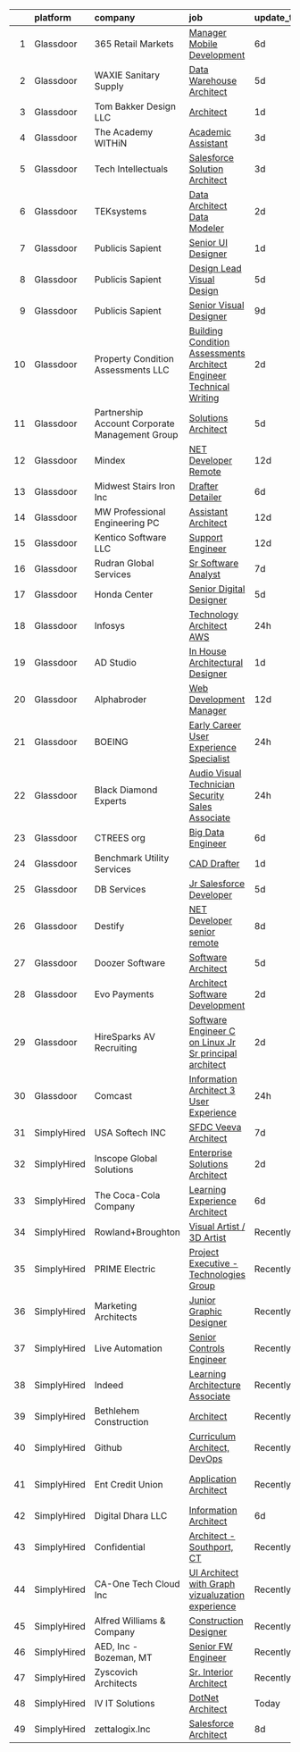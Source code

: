 

|    | platform    | company                                         | job                                                                                                                                                                                                                                                                                                                                                                                                                                                                                                                                                                                                                                                                                                                                                                                                                                                                                                                                                                                                                                                                                                                                                                                                                                                                                                                                                                                                                                                                                                                                                                                            | update_time   | location                    |
|---:|:------------|:------------------------------------------------|:-----------------------------------------------------------------------------------------------------------------------------------------------------------------------------------------------------------------------------------------------------------------------------------------------------------------------------------------------------------------------------------------------------------------------------------------------------------------------------------------------------------------------------------------------------------------------------------------------------------------------------------------------------------------------------------------------------------------------------------------------------------------------------------------------------------------------------------------------------------------------------------------------------------------------------------------------------------------------------------------------------------------------------------------------------------------------------------------------------------------------------------------------------------------------------------------------------------------------------------------------------------------------------------------------------------------------------------------------------------------------------------------------------------------------------------------------------------------------------------------------------------------------------------------------------------------------------------------------|:--------------|:----------------------------|
|  1 | Glassdoor   | 365 Retail Markets                              | [Manager   Mobile Development](https://www.glassdoor.com/partner/jobListing.htm?pos=106&ao=1110586&s=58&guid=00000180ff2909bfadb20eafc9126475&src=GD_JOB_AD&t=SR&vt=w&ea=1&cs=1_228b2687&cb=1653548321649&jobListingId=1007876697097&cpc=C7B353C740A8E4D0&jrtk=3-0-1g3vii2g336i2001-1g3vii2gkq69q800-989412c1279e9819--6NYlbfkN0DzaDHVbxJ-LJZej0v9fk4K-FwNocoxjQ_zxp68kPBvchqa26RSHRhrwGa66snriBqy0JnjZYN_XYG3VBS3hP0GlSMouVEtpBxzviwSkakkeA0DZ4gFPenZIEPdZgeb53gjThq8Yj_6ykR-n-RsUW4JSRu3Vp_Y_rZXLIX5TAaUuUX906U9UaWo-XdPO3olzWexvwk-WWztia40OS313M_Nf10kP-Vi0djI1rx8w2afDQkZOK5A9Ky8jFryjlhQ4TtKDplLJehWvGUzo7VG01zJA7X0T8ez37h0-laip1ZpxpS-Dm85LByr18BRtn4ULq8PTi1hcf5Xh2kWzqG4IW504TgrM8txtDQqzgHndtFt1m4QF95F_AlnWzTiN3kfmfabEHn480GvxLB3a9TQNUTLKcWSCyFuFQthPdq4AlV3tNOy7l-jPFmAgPpxVvq8aWSLLPgxBNqPHaCKF9XRSJnUL_bN64dNfd8HueIiajtJKiOg9yrHIpX4DdosJpGZlBizs4apiURsJA%3D%3D)                                                                                                                                                                                                                                                                                                                                                                                                                                                                                                                                                                                                                                                                                                            | 6d            | Remote                      |
|  2 | Glassdoor   | WAXIE Sanitary Supply                           | [Data Warehouse Architect](https://www.glassdoor.com/partner/jobListing.htm?pos=112&ao=1110586&s=58&guid=00000180ff2909bfadb20eafc9126475&src=GD_JOB_AD&t=SR&vt=w&cs=1_417ea6fd&cb=1653548321650&jobListingId=1007878691038&cpc=C63BD00756FD6F58&jrtk=3-0-1g3vii2g336i2001-1g3vii2gkq69q800-206d407dafcb9992--6NYlbfkN0D2S4iDBZuMoA0UekN6UYlDCYQzwFlkBPN0crDi0-G1j560yKqXnTvkMdApIra1a2qy1H9I3ZwVk-Ski6IYXNRGBlFjfgH3tkdBe5xemspwWjQAy8YF_KePsP5gsqr067xqiKrOq1BGcK4IvuzP-awmcQCrW4911w2m9Bceea-exuITdTU98FFRPUlgE5geV1Lb3LcCFgZrYEpd1gwBo9KpVen624gSeJMOT9RstWoVSpz0JGxnwhnXodDN8W8uOeKNQPHFF8bHst7aHmFeAq6kDz_3b3-VJH3fcOx8_rJb5XecfaEGeuEXCewmMWUiQ65kknFiWZ85fCQnj44ENgu4hw05_jzKYhid0vVsZyrPuzNehglmA3kB6U7ehQdQ_7SzLpbGF8jVUnn7zJyexknxehptezki8j67gPbiM2UmBhTOTJ2ZCAeqV4D7gZl5Oo7KygMEOADr2ZpHN4LpvTWKZQRVIB8NaXCywKZ1qDQucD9SV6w89-NGMcIVdh1S8CKG86yvYet6mIjRh_YSm8WXnRKIQgyrHHLEHcsTdRDFRk9jGfLXoZI64Wv4XRFPaAMyCXSOhmp68ShUhsDo3gqOcbZcemMu8wfMRxecDcWz4oQNAOe4dTlSFDz2szK4pidA5cKBYQA2pEnBlewWHsKj95lXVlfoYkAlvIkqzxI7NDb-khAeiXx1PRDel2aQBgZHDi7qd1BiPXM-8ttfXDe11droFyyjgkk%3D)                                                                                                                                                                                                                                                                                                                                                                                                                                                                                                   | 5d            | San Diego, CA               |
|  3 | Glassdoor   | Tom Bakker Design LLC                           | [Architect](https://www.glassdoor.com/partner/jobListing.htm?pos=102&ao=1110586&s=58&guid=00000180ff2909bfadb20eafc9126475&src=GD_JOB_AD&t=SR&vt=w&ea=1&cs=1_5a518261&cb=1653548321648&jobListingId=1007890484893&cpc=FE09FD88E29A0C69&jrtk=3-0-1g3vii2g336i2001-1g3vii2gkq69q800-09646bac24cb9084--6NYlbfkN0BBGG9LMNqL16EzDx9S3nKk4b6IwprgSJginr0DZD_oW84_YaS38T_SrCc0x9fDeRaLdyVBiyJSVfQWWAROhTQZyaz0Ni-ydFhdFkS8JRDxhRR6izGuBhfWZR4FeP1LpjT2LVek-KpNQC0Gsdz28wMaGKSU8zD-pNgBknWJveVO2eo1Aaj-H0-_RLWp_mSxSxY4HFkBL8qBfIWiaegVN5CUFXKecWmaD4SlPzDx8Z5frchVxx-bJ0Brgz9QECnE0EhctvlPn56aOvDsQ9VBTjvpGd7NJeHP21MUoiRUvd9y089TYjzopvS3cS6nLIu9p5MYWbz17GSIabUEr7StPpCxVokJaA5blXmdjZd0E_bOqMmRfXr5qzgeiH2FcCzo3eeVuxMYpkpVj-el5XCf8CerQzgJxIo-MzdadqzzQhxbx_yQmGBlfRDsWv7tcVKbUZcUXJiM3JW25ojCtVd5RfYluPrl6nfZoGaBgbT3vPbmDDywaZJcZyAH5jo3YnJL8AcdA7dgBDhcHA%3D%3D)                                                                                                                                                                                                                                                                                                                                                                                                                                                                                                                                                                                                                                                                                                                               | 1d            | Everett, WA                 |
|  4 | Glassdoor   | The Academy WITHiN                              | [Academic Assistant](https://www.glassdoor.com/partner/jobListing.htm?pos=117&ao=1110586&s=58&guid=00000180ff2909bfadb20eafc9126475&src=GD_JOB_AD&t=SR&vt=w&ea=1&cs=1_e437a3e5&cb=1653548321653&jobListingId=1007882333668&cpc=B576E40E3A51D23B&jrtk=3-0-1g3vii2g336i2001-1g3vii2gkq69q800-8413b98959a8e991--6NYlbfkN0AZiaPZyccuKjlre0e0RaBFeO48J0QExrO5hcuLctOVaC16jkNaXZoW3-R4QUG7SNzc5FhcjpMw1wBei84muUdNkP4XCLIqDBdizWRCy7YZJYE2XypHaYP8w6c-iI8swWViNAQfYRkRh3k_Nxbd5K_3alAyERSmHRa_ARZH63Pzps143DXke4OPvf7dnHKs6HAn2r_qv5vtjoDYq9mTJ2x4gawrr33JT1HnIIxxGqLGIa046cZ4ZpBe_2rJ3DBRRj9UE7cdhCDOwyvdg54LRRZ8TxAowMMSfcvxwayndmdaY8Pnjdrq50OXXjvL5s3CXYttx-7x-aYVP500erkQA-aM276o4hd6hCkRuG6Sc21Rct1UR91G7f8OFUjfW69G2GJr9wNYhaYuGvXzJu3Mc4r19wmidF4IyaQ4VvkBieEqPVks9pvjk7Ru9b_VEwOy0cbMgscFxQIcMhv42AQjt0ReuWW7XybwD6WXC6_ciT36IiSUrR_j9sqQb382vJHRfhI%3D)                                                                                                                                                                                                                                                                                                                                                                                                                                                                                                                                                                                                                                                                                                                                    | 3d            | Palmetto, GA                |
|  5 | Glassdoor   | Tech Intellectuals                              | [Salesforce Solution Architect](https://www.glassdoor.com/partner/jobListing.htm?pos=103&ao=1110586&s=58&guid=00000180ff2909bfadb20eafc9126475&src=GD_JOB_AD&t=SR&vt=w&ea=1&cs=1_edb29ca4&cb=1653548321649&jobListingId=1007882239940&cpc=E0ECCC20C6F20991&jrtk=3-0-1g3vii2g336i2001-1g3vii2gkq69q800-9f3512cd69d374b2--6NYlbfkN0DzaDHVbxJ-LJZej0v9fk4K-FwNocoxjQ_zxp68kPBvchqa26RSHRhrcvgSL2NO5dYHMragQHVdWZswTLs8680FnIM7m9Orv83J5hy9YzT87eS3wMLUYayIRqW_0qN_uIOjWG_Va4XtZHjOeGUbGhGd6Zekb8Utn-eQjJ-g5PB3rl2rcpQmuSxhM7Fe5U-fq5ro9qnBOS_jfGx_dmK2lRCbpmkGh3v3oejUqB7HueSlpyCkeoTK0rS01bM4vGf2OVXnve-Cd9MdBEE0W3fSOV_NpGfROFceV4dnKOUE62Bctiz8B2wAcU-Idt1Iuv4BhqekQ5dgWOB9P4m-teqjqVpEP-uamEC1bWiPBeGGvpbvob6R9XxJrG9NCtYTSl3Sr0DM14oJBEmnXLDJ-l0vcf3CfOvFN7Keb7DNF7g3YwzDuUak4LRDep1dJVzPEv5yQjKrx3vV8T25bgvmO9NEMKjZrk79tvkypJjPGiC3sVn5kf7I0hsOEQKl1uglm4jujCOJLINchjCK4q7OMrGPhEFbQXvbAvliZbQ%3D)                                                                                                                                                                                                                                                                                                                                                                                                                                                                                                                                                                                                                                                                                         | 3d            | Dallas, TX                  |
|  6 | Glassdoor   | TEKsystems                                      | [Data Architect Data Modeler](https://www.glassdoor.com/partner/jobListing.htm?pos=130&ao=1110586&s=58&guid=00000180ff2909bfadb20eafc9126475&src=GD_JOB_AD&t=SR&vt=w&cs=1_c11cf96e&cb=1653548321656&jobListingId=1007887201082&cpc=3DB599BF2F4828F0&jrtk=3-0-1g3vii2g336i2001-1g3vii2gkq69q800-4d433e44e5a63ff1--6NYlbfkN0AuKz8EBO1xHDEL7V2YF9xF3dC_I9B9i-Zw2Jh8clPMK9BxhHDJszxSyW718EipT5NKaByFiiqCbWKoBegVSJ4wgTkg8ytT1OicQjCEyYoNKG3mBdx1f8MAd7PQvXsPUdtOwLd9T_Zxlpl4OPWfchqYFbwaVYHfhl8xcMTs9TI7bsKssSa5ngLsvvtAU2hbbCQlEW1yFPHmVWI_7wE8FVaOYiOwbPxxhz_TprngcFiDqW2xd-d-kPYMXA04716OW7Ee0hdEX3yZ5g2vuUTm6T3zJ9cRpdqsHgyE8ICZqZf3QWYP47rUBArEYYHenZ0NykZopZ69GRXTexMAZiSsj3k9VRv75fievuDasu1v5bWxPI2S5Z8z4iAcUxX9Pq1uM8zqNDPyp7OsCMIVs783JduJBL01CI_pUgaZvnJ2BKimZxgpR0HIgNapKFu20PYjFNutBievBz1LY16VOWEgus3lGubIhABQLcv8YooaMu0cyq3nlr3EaVhJASYwLV5RtvJvNeMe18lZVkt6KQAbKifIS3KAQR-N6E45L_lAnY6779XeYDsnSu8M9U6IeBUWk3cPiu2ry22fPJ6X2lw3bRuOwyY_pSNVVI9b3Rq0iohcALVpyElk5sXtfgmW27blU39Vv3VYSwvJl42g7X5LiMsMvO3hYHxLNbxTT5qhYwlbdqwIEje-ssPMZ_Q8QaiicDLVSc_dNUDfv8NXucS40vJGWmgbFSInQfw0VMGhcZD4CATPe5ycJBmdzv04wpGllX0EYCCCRvw057uGr0yZZ4u3ctYkEGWn9cD4JWzbbL8QIDPbdvSYy-ROMIUKMZ1FRXA9vvLuDXBjUDYTKxS1_vvURcHZDtX165VjgFnz1uN2uI7Ns3JpeEmWqUUinG-GhGsQngrBLALfy__eW7vvDrdpmQ-4Aai3Pxc6l9j7NXJhCtz6RdHutxdgdxt9gFwvVhLaVnYrU6pFsA%3D%3D)                                                                                                                                                                                                                                                  | 2d            | New Haven, CT               |
|  7 | Glassdoor   | Publicis Sapient                                | [Senior UI Designer](https://www.glassdoor.com/partner/jobListing.htm?pos=128&ao=1110586&s=58&guid=00000180ff2909bfadb20eafc9126475&src=GD_JOB_AD&t=SR&vt=w&cs=1_66c5dc92&cb=1653548321655&jobListingId=1007891098033&cpc=6BF42D0955AE9A34&jrtk=3-0-1g3vii2g336i2001-1g3vii2gkq69q800-f7293916f33f4ec1--6NYlbfkN0AifcpeK-Nu936wgy-BS7owxv6Q_YD1znLiY0Ck5crXdIgVxXdAJC_ai_wOszhxY9SRguJgBmFIZ-Dyz_Sl9kfhVEfZ3aRQVdSK_xiCeDGZ3KfL27pJViBpKOjVT1gacwf5BHg-0VqjhHcFmE_gp-E-1WIEDO1LcGi7Fufaxzk1wAAdEvtWIH6W3KpIfsuv96PiHXcm8j7AYLOLg1BNqiwlXt9MAgXMjP9794W_uXMdY_M1vg01p3gb_xhcGQdk2onYQqDJlFD__JDXfybWsIj2EakDzjC3xD0hvocusAsfGRy9oEvuuUhjjNFJcp3SeHhBvwIB2H6KPQdqe4U5P4ihn9vVGI_VlJCvfQmPd2c79hWWub5XS8vqVXIm_BaEVUNPPPkhS1Ps8eVjxz0cmiUiLrfmGIPTbs2hGGBzCWaBkRTUWIBQPSrMG6TDrrYeHZ8ACqJ05Y7I3DAf5MuMNlV566F9s-9YTT8Eazh_3swqtVxiJAlgwYy11GYN-q4SRZvoOFXNKFMJu_mmZKHvt-T_aT85yt-bdb3yKphXL0-b1RC0IRnu38cDuznD2fRX6a5DSgeoUCZRrjGh-A8iQXi_)                                                                                                                                                                                                                                                                                                                                                                                                                                                                                                                                                                                                                                                       | 1d            | Arlington, VA               |
|  8 | Glassdoor   | Publicis Sapient                                | [Design Lead Visual Design](https://www.glassdoor.com/partner/jobListing.htm?pos=125&ao=1110586&s=58&guid=00000180ff2909bfadb20eafc9126475&src=GD_JOB_AD&t=SR&vt=w&cs=1_23417711&cb=1653548321654&jobListingId=1007880877507&cpc=48B9F4758953335C&jrtk=3-0-1g3vii2g336i2001-1g3vii2gkq69q800-481db5ff3a0e5bee--6NYlbfkN0AifcpeK-Nu936wgy-BS7owxv6Q_YD1znLiY0Ck5crXdIgVxXdAJC_ai_wOszhxY9QFrRzgbbbQurNC1jQLDW4vqvzKIQWVLVf95buvO7sLWzh2BabBKPod8Ulbfn9TrBm9c8HzY-7eZ3z0PhEO8nbfBp4DLZMAnY9J0jCgAdXgvKptCSmVIHpujDh097AZUq_MUo2mCbS1NPLTpJwD7GpZWHadONVPnBFDznlyDggv9Ax7OFaMJyFSWB1yRih5JWv9HOsXbRJhUyYsTHiBnxeiG8mwpQaBrSxnqD2nZplbwLXJwxkEAaLQoSqZI5e_7HbSsDgZDyLhO7QkB3bq3ORVM3OQTmg8s_8XSisbS55UwTU1usABExaC5QL7OfZmg1VX3xc3LFIHXmAM83nnBOTRg9P0iDZwXvOQeDIcJlJU_Z-CRh4H-uesLZyIPSrzmMpJhKIKL5U_hiwfpeYXX4AJEz5SpzlgY3s9X0yOdgt6jZEfpVpTshtVg4R5mPEBYbojccZh430UXNGJ6N58w5Nv4e2OLTTX5rOkID6ERCxIQcMCB41Rdsy2z25nk3jZhaVN1o_pV4tklwSsrbYMyb7wXQbxc275LEk%3D)                                                                                                                                                                                                                                                                                                                                                                                                                                                                                                                                                                                                                                  | 5d            | Chicago, IL                 |
|  9 | Glassdoor   | Publicis Sapient                                | [Senior Visual Designer](https://www.glassdoor.com/partner/jobListing.htm?pos=122&ao=1110586&s=58&guid=00000180ff2909bfadb20eafc9126475&src=GD_JOB_AD&t=SR&vt=w&cs=1_25f0fb47&cb=1653548321653&jobListingId=1007868555575&cpc=82B3195DA92CAF92&jrtk=3-0-1g3vii2g336i2001-1g3vii2gkq69q800-3845dea2c457f339--6NYlbfkN0AifcpeK-Nu936wgy-BS7owxv6Q_YD1znLiY0Ck5crXdIgVxXdAJC_ai_wOszhxY9Qt7W4kwCDJt2vuOdhKEVqSxcuIrWWsOZnf0UacEImWmsW-NZSB70L06Gei5iElPccWmk5dfBrtp7ertIqu3R67WPiMdJxSCrvV4St-Ai0d3RnPExlNn9RVKT3_sqBuge0jqkoiT6tHa1fopeI6M44i8bxRCNDmc5S1DceCi6viSOsU76pB5zSEwD5qLT2wsAKF3uzPhk11Y9JD5-6lR9kedcTDmZ3D5KUr1ba0DDM93zLr9aJ71rh8A6cyLmgxDm-kr398hnz1N8NO8iVmTIITno_Qm9jQHyQeN44G0g9RGf9JSRcKOKPboJR_wOwNcG4IomyiLZAYH2Q_iDdGUfyx8QQ1Geib-MkOXA3dmizTc3dmJ6cSk0mQZZcrHRo2ZzFh6vTnmSVT3fwzBuvU5mxO2PWHU5RNCmCkdymmBpPydiufdEtVy5iF2Z2Vao7RhNKMSZ9rkQ5wOfEHAAWt1gzbGqLADuN66TrlWXRlKXRGkCTUlv-KL6gKg0nNo61LZtIh8oKtDdN2rcoDVjlZLmQlhPRrz424G80%3D)                                                                                                                                                                                                                                                                                                                                                                                                                                                                                                                                                                                                                                     | 9d            | New York, NY                |
| 10 | Glassdoor   | Property Condition Assessments  LLC             | [Building Condition Assessments   Architect Engineer Technical Writing](https://www.glassdoor.com/partner/jobListing.htm?pos=101&ao=1110586&s=58&guid=00000180ff2909bfadb20eafc9126475&src=GD_JOB_AD&t=SR&vt=w&ea=1&cs=1_52241af3&cb=1653548321648&jobListingId=1007886263365&cpc=DDAF007DC262A9A9&jrtk=3-0-1g3vii2g336i2001-1g3vii2gkq69q800-77655a0ffa6eaac4--6NYlbfkN0AGSRdVrNOcIGtdliwpPmFzax8OsbSUdUBCc8uzuyF2q4r5kVgLAJMLIrwU08_UjXCsD5A5ZqeNA75XFsFAs1m4C7-StB117Vn8BVgWnv0147uE0BTdaxhtseNcb1fEPau6GEWY645VwW5GhMzw7Xftl2MwG0GAfGGBQxfeKnYyjrXZO4Q3jy_bmQscxMG-NDeRQAEUzPhF3fNArOGQvILvXaAL_a7JRLFuDJnceelwhlskVq6EHQa2KnMXS3fq4RpQftGos8MIUWgv0e7IGUnD6C5367nKNbq5KD-54VDXryteomOlJQCsMbqDz6duC_vircVi3SrzziEtX9iSyAvw6v0oFLEUPjZxek6ZvjFNQWVlG5XLv6Gf7S8JMRVGqzqy3XUC4htvOiWsljy64ycWnEbDz9AwouGr7yOW765DlWFAs3AcDA4D0I0WbGhfqfR79a13m76Lm66iJeA41GI8rNZaEOnT_dZ8WFWXIts6p1w8svGbSM9LjzqxgABVEVNYO3T4Ek6rTb9O8ge-ETc3F4tjliaDmnO15nl5b9y-9ACcjy7i2RWM3_NGlwyIBUqk_d8E2I0k6A%3D%3D)                                                                                                                                                                                                                                                                                                                                                                                                                                                                                                                                                                                                   | 2d            | Brooklyn, NY                |
| 11 | Glassdoor   | Partnership Account  Corporate Management Group | [Solutions Architect](https://www.glassdoor.com/partner/jobListing.htm?pos=113&ao=1110586&s=58&guid=00000180ff2909bfadb20eafc9126475&src=GD_JOB_AD&t=SR&vt=w&ea=1&cs=1_02df613b&cb=1653548321652&jobListingId=1007879978351&cpc=281FE6ECBEE2538F&jrtk=3-0-1g3vii2g336i2001-1g3vii2gkq69q800-1a7b5e68b065e387--6NYlbfkN0AMyIFx_0lP_v0w0OMIGnT0LN929e8wV3W0fOHZGonktboNDbOePdEvpF5_KSHVlRFdmfWcRXNHKCRZdfGRWv4D9Pig3rrjQAECLaxKnRtopBFz_6T7uW8sjFduGoqmWz_A3qP33Xsl-EYvAN_OLDIBvKWm8jtUQ6PuBfh04dimq1EeGriUrfkG-6hZMzVsrudsHqSADyIf9oV8ledtfHBOUlYHUDAqa7mPM0Xv6HMaRAHf6sZQO55XZsHNTSB269d8eCcnmzwu0nFBe987XzgZNEPw967hs8VEvXjkrE9hjOciqM75ajtQAU5CfErw1lKZkf5-nNiW132TORB7jzCfIWOjC5AWnEJ_1_na7VtVEQJcsrG7sNTT5ML1rttfK-5iEDYWImkEPx1zvKT4ZCIQBMfG241NcTicmXDjGBggAAjd3yjlZrA5s3y3PrNzxcayU6vrOh9WzQ92XZlvXvqD2q2RJDxLQlcSYz0ImZcN84TWyxNT4Y5cOIphsK7_St5_cM7mLp39iQ%3D%3D)                                                                                                                                                                                                                                                                                                                                                                                                                                                                                                                                                                                                                                                                                                                     | 5d            | Fort Collins, CO            |
| 12 | Glassdoor   | Mindex                                          | [ NET Developer   Remote](https://www.glassdoor.com/partner/jobListing.htm?pos=116&ao=1110586&s=58&guid=00000180ff2909bfadb20eafc9126475&src=GD_JOB_AD&t=SR&vt=w&ea=1&cs=1_280ebd52&cb=1653548321652&jobListingId=1007862036651&cpc=E7268B2FBC00329E&jrtk=3-0-1g3vii2g336i2001-1g3vii2gkq69q800-329310ad9ea1a4ae--6NYlbfkN0CLgwaKAUlQ2lwAm757208DwYLoEfHsQXFdqSSeeT1BHKpRmxNaANREyiMqZsiBKXeNMLTqfyWhbfcYQp14DA6f9ZjqKoFjL2oHDhtKO8CWaCt6l6R5QFhdyc29SOmK6NiJ7sS-7URfBYTwkVk_tHh2XJIZORGw8_ZP5gSWeg3XlY0NrHuQndjZiGNm-t03CqH1ydH6FxpA0TltGeiq5crraa9oVcw-0I0wLmUrnEMlFrZN8P5YoMoEMOy7YjM3kjg5Wl0ZkkalbXyr0b4M9imQ1OZ3Hfum1hMc0D3cxAwWAY3Z7USTdtMZPO204qtbLceeh7E7tKICmX4ykviqBlrCWvKLMFBs5YtNE3T7O76FcuVd7ojMIOKtmoY-ZpLvpS9SnrftvWPnGKK3Gvxic1xtfwmNVQq_yuGe7-gK7bMaakJn_kdof766baIC97pHsHA_3O-gnrTQreTMmtB2lOY4dYwUJaPU6e8%3D)                                                                                                                                                                                                                                                                                                                                                                                                                                                                                                                                                                                                                                                                                                                                                               | 12d           | Rochester, NY               |
| 13 | Glassdoor   | Midwest Stairs   Iron Inc                       | [Drafter Detailer](https://www.glassdoor.com/partner/jobListing.htm?pos=105&ao=1110586&s=58&guid=00000180ff2909bfadb20eafc9126475&src=GD_JOB_AD&t=SR&vt=w&ea=1&cs=1_b9a157d1&cb=1653548321649&jobListingId=1007876153493&cpc=2820CF7544E447FE&jrtk=3-0-1g3vii2g336i2001-1g3vii2gkq69q800-8f49a5d00053885d--6NYlbfkN0CzcDFs8cjNZITHzPaspPYUdxCTppyanGLeq-qEeiOFH-BsK-vF25iA-BVjEN8B2UCFe5fjCmtW8S2VGl7ykFpMr5VqsRB688e0xNY_JEGnk9LQaCc9R2Kb8XdFPYqW55KwMXNu4clStuAfm3zp-eT3RDrJf6ueibUyFvtqAEgC87Ipe6-YLFVWbzB_tf_P20zS0FVffziRv0yddCNn_Sen7q4FglXTn649LrtiOWxIhe4gUvu9W7-ieJTgeSvIQYvGTBu6RnQTCTSjSg3YfHvfshrNjOau5XEh-j8MQXb9_jD8NQ3fZ6tBjKP7SR7X65shfXh9fXnDtHH9Ud8XQr9Cxr_i_Fquy2FjoA7nebCNkFpPtph4XHxLl5GvlS-WpprHFeF7zVekgErYAf3k_vhm7N4HSZzqJINNv3bIxTr7UpD0nUIMOBWXuPDR9A0QvYWerWR7JllaNWQ4MzpQ0PTPvX-VzBrBO0Xg84n6MzeO7ymTyGpUCa-dlo-Xfx6CM_0YcPe6NbsIlsAf7u_9E3Za)                                                                                                                                                                                                                                                                                                                                                                                                                                                                                                                                                                                                                                                                                                                    | 6d            | Milwaukee, WI               |
| 14 | Glassdoor   | MW Professional Engineering  PC                 | [Assistant Architect](https://www.glassdoor.com/partner/jobListing.htm?pos=104&ao=1110586&s=58&guid=00000180ff2909bfadb20eafc9126475&src=GD_JOB_AD&t=SR&vt=w&ea=1&cs=1_e4d710ec&cb=1653548321649&jobListingId=1007860428868&cpc=5D1720DE4EE23ED3&jrtk=3-0-1g3vii2g336i2001-1g3vii2gkq69q800-396a793a28fba4e0--6NYlbfkN0CvahHJL5dpwIe5nlYo2UZJB8CTXAEl9vJAxrd3EfdRQfoTgg-kxce95s7Zv963DRPwU1YgxIFrT5x0s5X2QuX4YgWjSd6X0nPtbL8DzUiAgcxyYNLTsim4pU4Tnq-rIUd-GHy6Fb-7pZF9jQsLO2-FJG7Cx4Cd60n_2SF3S3FmkgSmb3BhaaxxKjsXeRxJtl_dL4gC0vio2BlgwTfuj2UHBvecDssfM3MAIh7_8yAzj7EbMSZWG-Pk6TH015LlfhNweIkSUUVtORcIpY-K4GoYbzVBiinw_881C69U6WKDJdEzCZfj1uZwF1gawlvLWlhjBbMhDcbBGabBY7DHHLtg-bOFCgy7wOXy_CvTLvXPKo1wsT40gzRKWKlimEdZbBnOIAn_dVUvdxXZ8dhuSL2YMunDmpOOVs3saJhC6wcIlu5lBx4w5PDuZ9BNk8xxnwh5_EP0_BPaLWkU3rRp0DN0ITX8kwjlj5bNHBSX6s-RZbz7no-DsDovrX3jwZTMAJff1dOz-l9h2w%3D%3D)                                                                                                                                                                                                                                                                                                                                                                                                                                                                                                                                                                                                                                                                                                                     | 12d           | New York, NY                |
| 15 | Glassdoor   | Kentico Software  LLC                           | [Support Engineer](https://www.glassdoor.com/partner/jobListing.htm?pos=129&ao=1110586&s=58&guid=00000180ff2909bfadb20eafc9126475&src=GD_JOB_AD&t=SR&vt=w&ea=1&cs=1_d41768ae&cb=1653548321656&jobListingId=1007860810559&cpc=FD1C1DA32C38CFA7&jrtk=3-0-1g3vii2g336i2001-1g3vii2gkq69q800-1e408dfe7ecbc95e--6NYlbfkN0AQ9XzgYqqZV5Gdpx4wS8WpHKIjX4lLlnEbyVkjcsS01irS3Le4JQqrGvZhb6fem0qhu-2nXQWQbb7U4T51WcKFy6yyCX_m_zT3JhMp5HB8sOcS2J8TCP-G27LL5Mj0GnPqTALFIqhYSbVFk9NWFLL9ykPPmpk5_7v0JmKsifufaxhwdUYVbTMmCM5O6K8uf4Hubtd22oy14XAKjF7vaQok9gatSPjIwQuUTDQpLwdOHoCH3OAO48cA2Csvh4G5mXofpblDxT7HOlNM_fKyl8EG2M_XZXA9N66n_GwZyptUZTM-jgoVbuAs5FoNQAtLqM_T5vsnTObLfWLpJuupe-KzCfy9_msuPcSK4vFuPmFf4urE-k3Pu9XBXuJvs-m9DVfbEeIiEwitMbpIWZnIyX1wl4TE7gUiia96E9FHISWc-EQXfVEQh_Q4y7ksBqqWVTz_savNsrwDBuR5vHNoFc2LxDG9GgsJUwxiGZm9nLI7oBpydCrifYrx)                                                                                                                                                                                                                                                                                                                                                                                                                                                                                                                                                                                                                                                                                                                                                    | 12d           | Remote                      |
| 16 | Glassdoor   | Rudran Global Services                          | [Sr  Software Analyst](https://www.glassdoor.com/partner/jobListing.htm?pos=108&ao=1110586&s=58&guid=00000180ff2909bfadb20eafc9126475&src=GD_JOB_AD&t=SR&vt=w&ea=1&cs=1_afa0b4f1&cb=1653548321650&jobListingId=1007873719244&cpc=A067E1215C4FD57D&jrtk=3-0-1g3vii2g336i2001-1g3vii2gkq69q800-d6acf9c08f20d869--6NYlbfkN0BK9GXDcakwdiqmeo8o-2GvkYnmPkq7xevAHdeF_847qlv52V46Uj_2ykrX13n0a0sASuISrHn0SW6vwWiWFB87FpCcWHFGQ38mXtcyAcHWB5LilyjonzPHbo639WS8c-9ULprnn8O7KHvvD0WlUWAYbu8IanNYkpjgzMkLBDK6tOtorOKHJwlFGVz8hH1-2T0ZrTFX-0Y10RLRGOTiU9YFl0sWTVOMoGDDk3ZEbdsCODTI8G7tVEjKTlxmA_NFqlrhWOKE2puOHezFdfnGf9V9CmAV5iTimcqGPGRfJOgTjI6aSzQODRjr9N73xseUH9aRdUJ2VhZIoSBGYL62apqQLn8iqh5H2ytvOSply7cRn3OqtlQZXPZ5dU7Q0tDnRniTH8PiJcOzJIPToQiz2Jwuojz3rfJhSpCMsF7uOobP6UrQJ7mlVOjvZU9GHcQIhg6oDdakupkqojc25wGVHCSkdseDHDW5gvneJteMQSjGCdSfwk764LS2xhFYzbg1CAM%3D)                                                                                                                                                                                                                                                                                                                                                                                                                                                                                                                                                                                                                                                                                                                                  | 7d            | Sacramento, CA              |
| 17 | Glassdoor   | Honda Center                                    | [Senior Digital Designer](https://www.glassdoor.com/partner/jobListing.htm?pos=126&ao=1110586&s=58&guid=00000180ff2909bfadb20eafc9126475&src=GD_JOB_AD&t=SR&vt=w&ea=1&cs=1_efeab137&cb=1653548321655&jobListingId=1007880205763&cpc=F583A5AE0DDDFE3A&jrtk=3-0-1g3vii2g336i2001-1g3vii2gkq69q800-7c4541ef652b68fc--6NYlbfkN0CvMFB4WgEALyS_S71XXt3Z2Bc_0zo5pOAuiGXPIbdPueRaTAA0sSS-8xLf-8T38pHo4DykjWZIg-gMyVkwZczkGhcUu5az6GPKxETxtSj3soM4enpDOr6bf70tANpQDVqWxryMEu5BW7GIYWBJMtnJhTAah7EQGJf6xbErTD0EWpFwPvdmDoOo9ZNoSjFAwdeOeSZiDYSOcoVqAt-Q-q9o6H9S4JJg7Bl--_Vr9ZCn4wac8YsXqniUA6xrCJ1AixSRV_UmoLi164F6ULd7R2P7ZO3zYheNRDxoigzjWsBLj8RA69-zZYIs0t4_GsFnpWqHakBKrPkTcu_y5cKQDU42JZEPkIa8dz55zX2qoocrbPqa7F7sIrFxGNlV8tY3B6-5_iuFR8KUgVeYqfUXDcGqiLBYwqwBI1Bvy4Icvb4MuL3nfc5Yd_qLwO4nKmhYXpjpFEILIqG5MfuaU5XPZeQnqk-6q13DXb1n_UvLF4PywwmntlT1XEOiuwlUz38WITg%3D)                                                                                                                                                                                                                                                                                                                                                                                                                                                                                                                                                                                                                                                                                                                               | 5d            | Remote                      |
| 18 | Glassdoor   | Infosys                                         | [Technology Architect   AWS](https://www.glassdoor.com/partner/jobListing.htm?pos=111&ao=1110586&s=58&guid=00000180ff2909bfadb20eafc9126475&src=GD_JOB_AD&t=SR&vt=w&cs=1_4b9c3195&cb=1653548321650&jobListingId=1007893310096&cpc=71532419B2302243&jrtk=3-0-1g3vii2g336i2001-1g3vii2gkq69q800-69222789748e27d9--6NYlbfkN0DFi1nmQQWK2fa3N4W3y7EUOEocZkWPqKP_f_xZ7ne8RYyiBexNq6zqytptoXlD7dqsVFjTSTSYzl6Tv6Ma-ox4W0f7An1Lvw-ILjZ98YH32WBJaaSo-Sr7NCGOH1bzm1-oiUqjio3YOTuJJ4v4KAzRSzlD2DzVTaK-CNj5Q2VJ2JsmfXORoYe3zq7jgBiB4ffGb15JeccLlsjoY9WaRa9faszU1gdHhueAqQKkeh99SejfSqSMgucn05uVzKyZKPptq7OqU3nOp3DR1rHWb83uUH9kSBd0IF4UGRYfGofLcebzoWswRFHWv6Ln4oJzjvzI66vZLsTvr90KYuCkc91j8KJtWxEgoGO1E4wyzHHDg-eZCLiS44h_z7-GxKEmrd15rT5xKalmyI3uXqTQU2SQdS0GRBRVFrSK-DTRUwRM8z02thsJqz5FiFafYnaoej8Qvx76oAvdBGfsRLuOYntfces0h31jdcAh9TKre_lW7N2d_Ks5apQ2ly0c65on0eQQAql8Txo2vVlvbrkWoQkDIuSDMxjM6gx4Tt-s0zJKILF-_JBFmzgWlwBu4jyMoMP5DE5giOGheA%3D%3D)                                                                                                                                                                                                                                                                                                                                                                                                                                                                                                                                                                                                                                                   | 24h           | Plano, TX                   |
| 19 | Glassdoor   | AD Studio                                       | [In House Architectural Designer](https://www.glassdoor.com/partner/jobListing.htm?pos=115&ao=1110586&s=58&guid=00000180ff2909bfadb20eafc9126475&src=GD_JOB_AD&t=SR&vt=w&ea=1&cs=1_06b90cea&cb=1653548321652&jobListingId=1007889061604&cpc=E521981D00147CE2&jrtk=3-0-1g3vii2g336i2001-1g3vii2gkq69q800-19108b582bacfb16--6NYlbfkN0D-BTrVf7o3wv-hKAcNcwIx-aQOMequAHKwlG7hMu0xWMSw-BENgU6pOhmAel38EKClc6vd9imSFdw5JjbC3uOYUu1o6Iypy_ASTIwuKNe4VnySsvIs4FGaeSNHpmc0G0mHftPoqdPEs04grdansq1FErvwL0dWmu25vAN9TQe0TIg1CSDsscMSgQoTqFNvMrYs8bpXk6mrmt-RngBW9k6UxiANDFnxYr0ptojsKjcp5XsBXi6xlZnqIuTzTFcEqyB5WGqEdvx0V9T1gYUSpJ5jhwcOqkjHT3cA8e7XLajSrHZSoLDr7SoQYGjA42WyIJkmNWfygM-PZPVEkaMLc9_PhZW92M0uu2NpzoTvuPweppi7KulinEW2n7Zl3RzNMWERsWD_7-oiJVRVRXMmqzYNvcq3if9Sp5v3KNqy4fGvifnQoIGh9FY1OwdyRefX-fi3y90Vanjiooz8yD9lLXHd1A8h0ljARJFpmIo7D-PlU3fMx5VQmoh6rv2QaQpSJr_e8tqChomtHQ%3D%3D)                                                                                                                                                                                                                                                                                                                                                                                                                                                                                                                                                                                                                                                                                                         | 1d            | San Juan, PR                |
| 20 | Glassdoor   | Alphabroder                                     | [Web Development Manager](https://www.glassdoor.com/partner/jobListing.htm?pos=120&ao=1110586&s=58&guid=00000180ff2909bfadb20eafc9126475&src=GD_JOB_AD&t=SR&vt=w&ea=1&cs=1_b74615cf&cb=1653548321654&jobListingId=1007861747215&cpc=EA19F5B90D514204&jrtk=3-0-1g3vii2g336i2001-1g3vii2gkq69q800-4e1d9558c2c3345f--6NYlbfkN0AuWDq1tCl-ryaY2Y5n4vw8QBBLU75aPe1Mz76oV3yZ66hm_re-k-1LrIKxcx6eaYgKJlmZ8ZxRfXHWCLJ76fFlJU1fC5OFdhJr1hNQMuW39BoD-t9T3_sYOlcw5kJ69pm3R3TBngWJk86zfYZwB82EqCPmz0jNx5OsIjpa_1L6oOKRZOsuN6WDi-u104P0wfqb-jf3deD7TspaerL4MJiMuyfbIPRwrwDwEOs-yfCEZfDZxcDx6hRv4l_oMkPREYZjOH1LisOV9noc3OkyGGJNpTK-EYOC0TLHXTRWlSvlIxw4F3KzXvxJXN4dHoeWvmMSpPMbSFRbz_Wp8hE62bjiT0udNbZ54ZX1p_cpgwc8NSd0TwWQvO9f7gpYMi_O0hmU8eVCgcHBFN8oxSiiruuhvM3ndnEPdwMa2te-u1VvuscJ2VOwFGIC96Rd9kLuBzRJvTki59W63wVchlonkaJ_yM0gprYAkSa14soRaY8CotX1J7wKC6j5W-E-RZwO_K3mfNuvkGwo5iZA6FhDl8WaVsJLA-Ul4qZtNIQW74PE8OxJRzIFIvZ_8ntYH-F4OlQz3e_abydUrINYK0StewOKpCNDtzr-uVUzk-35h1ugp_Aaypf0a8IKU3k0OfaWErmpqQBCxTdKF2gkjwI9sO_t)                                                                                                                                                                                                                                                                                                                                                                                                                                                                                                                                                                             | 12d           | Feasterville Trevose, PA    |
| 21 | Glassdoor   | BOEING                                          | [Early Career User Experience Specialist](https://www.glassdoor.com/partner/jobListing.htm?pos=114&ao=1110586&s=58&guid=00000180ff2909bfadb20eafc9126475&src=GD_JOB_AD&t=SR&vt=w&cs=1_8dd213d6&cb=1653548321651&jobListingId=1007892624842&cpc=5FEB1BEB8E14EF52&jrtk=3-0-1g3vii2g336i2001-1g3vii2gkq69q800-ff1fbed92190a6b6--6NYlbfkN0BddK4H-tsabPiX3BvkwhvbvP4OkLNzlRX6egXJy9Hb11ERhvpR4KXHxhlaUl_A2YR4UWWSzXPB0KPTobSkHL0Gja4Vq0sUFKXCT4-De7X0vtQWwk0ZVYe6fj4xff_cwH2fTBUE_r4fHn9IiFt_I93JP61Oq513gsnXqrcju-sNxEjHj8l4va27fq8Sle9Ed2-3W-jieUM8x6tDltOaURbdPvaeTSV_rya3aj5kl4KhoNcVAN2F34GqEQlBrhtm60Y86mX2-GnTTGYTTXdulip6EaxDI8KNpJlZxuVG6Nupnmcv_9Df8f_0AJ-YAFmPGdaW6tgeaJNETFDdluHezV4E7FZ8LI11O-AsVUcgliP1wRL9Jq_MpNHgYvGPsmJAFyEB0EzUIkp9QXmZLPu3TufS0Nqp3NXY7_IU5CKNvBXqJYAdoqQcSsC5)                                                                                                                                                                                                                                                                                                                                                                                                                                                                                                                                                                                                                                                                                                                                                                                                  | 24h           | North Charleston, SC        |
| 22 | Glassdoor   | Black Diamond Experts                           | [Audio Visual Technician Security Sales Associate](https://www.glassdoor.com/partner/jobListing.htm?pos=119&ao=1110586&s=58&guid=00000180ff2909bfadb20eafc9126475&src=GD_JOB_AD&t=SR&vt=w&ea=1&cs=1_07a2641f&cb=1653548321653&jobListingId=1007892426829&cpc=F45C15D234B746DE&jrtk=3-0-1g3vii2g336i2001-1g3vii2gkq69q800-e7873f556d5d5263--6NYlbfkN0DrwkNXsDANDGT8Z5N-YfnwVF85T4oFkWSCI7dOuwAZiGza2pUrNfpSHwCHgbJifKU3phgfs9Ld2Hdz99FWpxYlosxSHudRtc61ZHzIHcKddDxSYfhiV01lMnRd9dUmSJPKpKAVL8p1LlKrbGhjI-Km-bt5-SKmlAha73WdYrfthqmqmjCuFZ2Yd78g-kvRQFRX6myawH4BLOogRK-KEViv3rHPR4CqHSJhXzwdh8dr4gmKeVNxrIdyaw6VgTK7XEzqv5yUsQI7iVwFaqhw7X0E-yK22FF1NG_n-Xpms4xYLc4-Dt90GhQb5kk3Zt2Lq0M0K0w2NxlyUri6uSGqSlkeWR4RvgpUT9Zi5cBPz-olLvo9sguJ2Bux9eXdIT2vrerdAPrFlGIBIE4DVxIHzg4ngWIoG_T77HjroAcWJbpb-L_W5DxwtX_mzjf2KS62hPFHuMTqend3AUvwFMfcLiQBENt7guYAfT-hW6nJwnVAGF3PM9th79osAny0WHm-TB4E7JZIFuxgtxj5JVjNOHmR)                                                                                                                                                                                                                                                                                                                                                                                                                                                                                                                                                                                                                                                                                    | 24h           | Utah                        |
| 23 | Glassdoor   | CTREES org                                      | [Big Data Engineer](https://www.glassdoor.com/partner/jobListing.htm?pos=109&ao=1110586&s=58&guid=00000180ff2909bfadb20eafc9126475&src=GD_JOB_AD&t=SR&vt=w&ea=1&cs=1_c16bd341&cb=1653548321651&jobListingId=1007877202662&cpc=AE9297225A38C224&jrtk=3-0-1g3vii2g336i2001-1g3vii2gkq69q800-c9a1d97255630bab--6NYlbfkN0BKgzQyzTF1Q9mOsR1amaS-juVGLjHt5Cdom-gEF9y-xSP8G8yShb8nuh-sH-FVJuBFMDhpn-jtw67qEK_qx9VbvR7KeffLmSImdZ4V2c77NDzhFqnZGlZYqej1YvAnURvmeWm7duykAaZqrLkpwl1WnEuRPuYSEadzSIfHfWZr0WrpMTGeopHPyar2gJTQWPL1QvdnpzCQkflMkLRsV-RhU3H-uEB-FZiW1su-eOE2My-mIfmEST0NzpZUihm-SroilViiXahdAOh522qhwc538jVwhYfXLRZ7bXbWDb57WHjHnx_-MNpwoqvzvaaBoY5HoTBfrcPDhv5w65F_sw0__kwY2DIQIc_X6hFcbjHeNxKEnZnl0sbLDkaHm3MmwUYJkj82AStrJhPrJyacGKGYTZlHr1aeOGEfYScQq-P6VXhJy1dO1XFDRSjNewQvvy03oG93bsNgBL3wvwnYloLkIzs1KRqUmXYwMAd3Y61euD5hDQ6PTvPIZ_Zxv54ny9c%3D)                                                                                                                                                                                                                                                                                                                                                                                                                                                                                                                                                                                                                                                                                                                                     | 6d            | Pasadena, CA                |
| 24 | Glassdoor   | Benchmark Utility Services                      | [CAD Drafter](https://www.glassdoor.com/partner/jobListing.htm?pos=107&ao=1110586&s=58&guid=00000180ff2909bfadb20eafc9126475&src=GD_JOB_AD&t=SR&vt=w&ea=1&cs=1_ca84c0b3&cb=1653548321650&jobListingId=1007889678456&cpc=BB41265FAA373850&jrtk=3-0-1g3vii2g336i2001-1g3vii2gkq69q800-0c45136065f1a199--6NYlbfkN0CNayYzF1mBaI40OgT78t3Q2d9IxlwDzhsYR4HK7epYUZCohPvzHvjfGCh9xHVFkwTMkwr7TaiuIZ1Qr8SgOepsXG-TNPhBG390zDp9_t9f8icKzRw-BVJZTkMm15zJWP2BE2WPOfZMy2h9BEFckqruuvhTsF6z0LLZyi4gH5HlBWfJkBVFn-VcEhP7UmZxwEvRjDxHjbkMTJuK4KJT4yNbND8hYTWM8XOozHJIU6ALQoC6QUktdH-vagCM6FHB76mRi-LPeNE6micGgZtGh0cwt82JdA9f5A_kfJ-rgZ-uThsyt2N_jDBRxLVkkLb9WDQyfonwLf6lSOH79ZbEp1EMjAlz2E_8UssXa9xODL-T2ocG9E06_IRReF0IE9OS5QG7jVSd46iIsKEc60xJb3H9mloWWI8YEL4B2xHapHAJ2YpHP8iMQZfGR3X77eLVAhhXqBNxNoPDdlR_IqUspd7XH95WFj3gP7qrirCPoi_SdKyiORNCZdJbKKumhcK9FX59_aIxOAo0FA%3D%3D)                                                                                                                                                                                                                                                                                                                                                                                                                                                                                                                                                                                                                                                                                                                             | 1d            | Sterling, VA                |
| 25 | Glassdoor   | DB Services                                     | [Jr  Salesforce Developer](https://www.glassdoor.com/partner/jobListing.htm?pos=123&ao=1110586&s=58&guid=00000180ff2909bfadb20eafc9126475&src=GD_JOB_AD&t=SR&vt=w&ea=1&cs=1_e6728a53&cb=1653548321654&jobListingId=1007879755880&cpc=D24EE3D704DEE7AC&jrtk=3-0-1g3vii2g336i2001-1g3vii2gkq69q800-e7907824f7b529fe--6NYlbfkN0BNH08xNr-jeX9VyyUulF50fCMVz2QxsjysJAGC1yYdwakprky9Yjl7yJrpt0kxV-0YtgSWfaD4_rvXcp_DffUZQL9haLJrlc2_A4dJbD7SRjSg72ZUCfei1RId5bEnRwB6DpVnSkjW0HsGaHPw9TIJpNXaEq5e39hXRZMBB38JAPGjBFqakNPYJ0DRPCFsnHg7VZ1DjGqPYmiqsLQWNmr89Y5Nt9FbqtwCO4SEyQs0UWL5r6V2vTFonCgM11OogKk6DO2IodBdGIKOv9mlzC96Ri8e4jO_RSKrZOVz2kWoQoZ2D1qMD2HVJirHO6AlDqarei0uODy_CkW31bBwax6U8ipTRX6tGTurtdoDBRpgydKRYZVv8AcB1oPZ0AEJ4PitHlhIAOMN8ddNFjzeY8bDL7Exv6CMZJ3DGUTDaXcn4Vco34t-ohVuKU_EJ-ya7l763GQZLGvku6-RbKfQ5Zaobzc57O1vVDs9PEWWu6AvMhu3-3pyBZRw9a5VWqWBMtfqkbC9JZ2CLA%3D%3D)                                                                                                                                                                                                                                                                                                                                                                                                                                                                                                                                                                                                                                                                                                                | 5d            | Indianapolis, IN            |
| 26 | Glassdoor   | Destify                                         | [ NET Developer  senior  remote ](https://www.glassdoor.com/partner/jobListing.htm?pos=121&ao=1110586&s=58&guid=00000180ff2909bfadb20eafc9126475&src=GD_JOB_AD&t=SR&vt=w&ea=1&cs=1_00fdb345&cb=1653548321654&jobListingId=1007869379842&cpc=853DEF62E69EE75B&jrtk=3-0-1g3vii2g336i2001-1g3vii2gkq69q800-b444061517f05aa7--6NYlbfkN0CQH5Y65sxWXODgD5tfIGp57xKqIarueLUMJ8RzFV-2fShMUiZW-bb5G-uOPJWQiIk-QFw8-JFDAPJR5uVhxv6NK971YEHxacS4NmYYSfB-c-hSK3rWoHlc7m7VtRfnv1m8_-4VXCQTpFi9UmiLvMGAC8cDZpOSQAq3QVHFoz3yHCgkz9w-L2Sxwq-Mlv06iu0uVRjQ0q70W7EhO53eSgCBAVDGe0iYsvA05xETHFdQPaI7gpVwNTYUHXwL06mMmzAgsdZTN1Wp_OTVtg6PVAgleEZ17KdmNYDS8GYqSIhq_Y8d2LOXSWTjDiTwjVZLtJMHi623yjEcBod_5fdK7KLEz-c8Zx4kx0HNKN8uaQ68PntpEzYRzOLY05D7WLjGi5VL4KiIoRtqMo4wwpKKlMLgshSs8pA8z2_TLUI-_m_DnheCTkYt2OPypc0WlmcRT_tvjqNAXsgPeS1T0keA4eSxunJ7oTlCi00LKpAkUCQdo4boCeDsAtqzlZEsSRBiwp-tixwaebSU3w%3D%3D)                                                                                                                                                                                                                                                                                                                                                                                                                                                                                                                                                                                                                                                                                                         | 8d            | Remote                      |
| 27 | Glassdoor   | Doozer Software                                 | [Software Architect](https://www.glassdoor.com/partner/jobListing.htm?pos=110&ao=1110586&s=58&guid=00000180ff2909bfadb20eafc9126475&src=GD_JOB_AD&t=SR&vt=w&ea=1&cs=1_fc06c021&cb=1653548321650&jobListingId=1007879841117&cpc=3E2BFC0D8D8346C2&jrtk=3-0-1g3vii2g336i2001-1g3vii2gkq69q800-ea01bb001ee1caf5--6NYlbfkN0Bg38Of9YQ3kJV2XUPt6TrE35Uahq87aC81g7ntBBDzDpyHUexIplzp1GAF2H_qH4hAVtvIPrVT_C0qMdosoHG6hJq6wvDiwAaX3kxDeFcihduHLmzI-YbXE-RM6UIklKSyx_3Q9kLdqhXquhTC5ZWFmSuyKgcbHZZbsbZGBWt_0ezxVLiPMBkdxW9CZhV3q4LGrFc0JQS0T9ZAJ3xXebN_qf6rTv5WMCtYiVXXQ5j9ldhdKo6k6fhLUMz6p_O_UEGAhKEgZtt2wmSWHz7ZTapvuII7D57Lomkv5HoftFK6sRUNYZDh7d1Ta1uQmB-UGD3BbFYTJ84ahmGZPaAjXquuuntARo-78KxHQ97z2EaaGqVd0ExgR5z2J1lIPaZjGjC_LQFw8NsSlinuLwHuri5xmimAmKk119FxnZ0gjx5MQ1diSliDgXWDlUIQRkKYICPKRFKnUgY1-qGWh-bzfW58DKXfA6FXFT-RE62FHccDBJrimaRhZVw5gkvBcxzcDxA%3D)                                                                                                                                                                                                                                                                                                                                                                                                                                                                                                                                                                                                                                                                                                                                    | 5d            | Remote                      |
| 28 | Glassdoor   | Evo Payments                                    | [Architect  Software Development](https://www.glassdoor.com/partner/jobListing.htm?pos=118&ao=1110586&s=58&guid=00000180ff2909bfadb20eafc9126475&src=GD_JOB_AD&t=SR&vt=w&cs=1_04e4358a&cb=1653548321653&jobListingId=1007886374579&cpc=1120CD366D53BFD9&jrtk=3-0-1g3vii2g336i2001-1g3vii2gkq69q800-e741ac396680c35c--6NYlbfkN0AuYmQ57u7QOo8K5waiQQLZpmBbGcLpHK_dIx6NT-3nMHSRRZYrm77cdKltU5lt5GlPuN27diKZyC_MbltrREf44KNtWcgcRclYBFVAaPMuGmkRrH_GQ5S3NXV5w-bK5QMb8KJeVmBvwBVAOmhM7Ut7hTA2t5EsFWS9SlxmUld26t5cHypU-RYdj9cyNdPyvadZFEu_YBLPMVRssWC1-GGpSCCeGvLFAbqx6iSvOxKi1VlRwn2LtHHTjfiBZoICf46qo01mRYG2mRC-eVHq_fOYlhUaehIbQl5TjAHRIcREF_G7mo7BL6UA6XzzUjeV5sDaocxIvGfoHjAQCYyD-4oudZ9oZgAyGwa54XOLqWdWDvy7xZti80VJdmrfHuEuvNA2ed7uxEbuIS-Bep-FfoaEGmiv6w1ypMESU1hPCfQKQB53BFbmRrQn29zRRxke_wxWJ_-6dDegf9UqIhut9lf0G4xJ4rjBW3q9tZdnfwmM6GiMO1F8fpqUOvqHXZwUp9dFV16f83Anmg%3D%3D)                                                                                                                                                                                                                                                                                                                                                                                                                                                                                                                                                                                                                                                                                                              | 2d            | Moorestown, NJ              |
| 29 | Glassdoor   | HireSparks AV Recruiting                        | [Software Engineer C   on Linux    Jr  Sr  principal  architect ](https://www.glassdoor.com/partner/jobListing.htm?pos=124&ao=1110586&s=58&guid=00000180ff2909bfadb20eafc9126475&src=GD_JOB_AD&t=SR&vt=w&ea=1&cs=1_8f944fc2&cb=1653548321655&jobListingId=1007885382226&cpc=61E17551093C17CB&jrtk=3-0-1g3vii2g336i2001-1g3vii2gkq69q800-34f2705886330289--6NYlbfkN0CgISsLKYw0qJRFWluNVVgIYeD3xM8qesrjCvAKwjwwKRRPjUQ9c-BUFoR2trqTDVeCgCgHOPAVGuXbeUgycvw_jN1d-eJ3P-vRZ7AV8nqH0ZbpDvIFo7FNPGDvg7JtUB4WUdECBN4IQE4DrkkS-hrPf1fGljj_wRkXWY3bTKF_R_2wQj3F0mHxI2oZOJIo8nfQ2Jwp4hU4pdRQta2HrrIy4x1OVfalatT9ytvqO-Pow75sQMmwgQn02B0F044V-DU6RZf478jc-wGfhqOWXCEoBz2XzR-YX5xQZFLUBGzH0MUuH2vh4n9h7HWYDk-DS27TMLoadV9stmErfVokFBlud7rzVuW_Q5ir2TpDIXOcmBw4YB5G1QVvwyBbzHDD4QlHe4cL8hZRi_CW0CEZem5uOkl1YKzITZhgF6deyWteal2S83d0giC9GAZEaR4o9blr46CeVjZ9UyMgDoxIBXVvrp4QDYnvZ7cu9cG8Aq4lDva1v0UeuDp1VaBYOmy-NpcEA3DCO15JaudKM1_TTrdO9YYQQTnlM8dv5QUyTObdLMjke-FoCIgd)                                                                                                                                                                                                                                                                                                                                                                                                                                                                                                                                                                                                                                     | 2d            | Remote                      |
| 30 | Glassdoor   | Comcast                                         | [Information Architect 3  User Experience](https://www.glassdoor.com/partner/jobListing.htm?pos=127&ao=1110586&s=58&guid=00000180ff2909bfadb20eafc9126475&src=GD_JOB_AD&t=SR&vt=w&cs=1_ba2c4bd1&cb=1653548321655&jobListingId=1007893304477&cpc=B101C867B3EF2D75&jrtk=3-0-1g3vii2g336i2001-1g3vii2gkq69q800-88fcb16ab4e3d0dd--6NYlbfkN0Cj-KmZPsf9w80C8b1WzNVrlanjD2SXJjxuCbUWHsXPZkFBy4Qr63BQAuS2-2ewJq5voDq0bDhkGc64-2hTQ7zdhmmL-e1Boa8MmZ4OasNBBFbnxFf9ZB9wwQcVRIRF246SVrqVhinz40nqvM8UreJjlTh4R160lKJrpWTXJho-yrox7czJPsNpSRqX4XaKsZrnbSncFTELH7M5Su8CO_yP74y6rukKsf0xI9cnHaGmgGcJcKxAOJq4-Pr6B406QNEnw78d2GYrVz1DZJEj42XrHGJmaWwp3bT7JwgwiLVsKwgruXdjs1uv6dm-wkfEF9Gb7KiwUyFGRTu9BBsNiNKyGYhY9Zevuh-TrCdzy1um9PQfQY3oD9oYv5jkCgy_8WQyHJDUUJlXEEZtMPQL9svS1H_ua1UDtYsgxADQwUBzJZOKtlG5LJzSiEFo39qCfC2vVwG3UFxdM-eOfAaPNeLN-3FmIjoGkte_iQn7DwgVHwSitZeI2nf39-rAgteYhEiLMvMrVZAzfKkp460bYwQHS1DCiKDHiV3dkjRio0n14o-sBCc9Tm312rBGwJmmEsizLg49UtdIQYi-KGhTXyYP9epYrDAS2P2EfEUa_GW6kJnrN5YAXIGvIseDBZYbmKic1gsC7vGz5wtNyU9dsFLTbN_cnrqGJGn6EuHkAczb1o27We5Nyxl4RDJKOW_2OeX2rWiLp-sUFnCeIcKQWWT6rF9E3lzkuXCc6zXmMg1UJ2Bg80apVyIgaCwA5tMsJpBjREJGk_qikbO-3m2v0P5IfaKxyoRLU4cdO1lDau10fR24qBmPKazAT9Ak-Na44mznLvYo-phZDO5mtxj0UtQpa80rAAy-i-pDpGVJMp3MgDV90IBnEnjXjPCY41gcZCXdvdM9yqjmWsuD9SvN_HbtcwcTZ3bYzbcHdS99MW-VbUIkfWhJ4N_iJEqNNU5FPA2lGYdxGdlFg8C-Gonnzx5a3n3xD687gpv-XLZePdmWxByhPgnVyW-PVEGWnQEjEWvJ3ZcYuTkkdKXnvwLCVxeHFRmDjYvLwChC3gmKxSAryz9hI8AZEoZCUS047nX2Pe_-ip4rHiHXzXudEqZlrbXRxQ8TdPxzEzBaTO5wKGHzw-qAlQfaAcNthld63kX-tAzGgUldLzHtRMn_d4NY6bZyWYIGwmGzZg16jVFuwHKVB806iN5Ak49z) | 24h           | New York, NY                |
| 31 | SimplyHired | USA Softech INC                                 | [SFDC Veeva Architect](https://www.simplyhired.com/job/WOvJ7U9sKvnsTDOSjKFXeB5MQGsfsTNTCdPqAYPNGM4orDts5eCxEQ?q=visual+architect)                                                                                                                                                                                                                                                                                                                                                                                                                                                                                                                                                                                                                                                                                                                                                                                                                                                                                                                                                                                                                                                                                                                                                                                                                                                                                                                                                                                                                                                              | 7d            | Remote                      |
| 32 | SimplyHired | Inscope Global Solutions                        | [Enterprise Solutions Architect](https://www.simplyhired.com/job/tHr2fw366mnohx3eo-LQXtVvvL7732aA-LnfpbegW_IkxZed0LaVNg?q=visual+architect)                                                                                                                                                                                                                                                                                                                                                                                                                                                                                                                                                                                                                                                                                                                                                                                                                                                                                                                                                                                                                                                                                                                                                                                                                                                                                                                                                                                                                                                    | 2d            | Remote                      |
| 33 | SimplyHired | The Coca-Cola Company                           | [Learning Experience Architect](https://www.simplyhired.com/job/wvj5QIHHhBmbizrwwSUO3oYG2LfbZ-OlQXzDZVLujBKuEJR3pa9yCg?q=visual+architect)                                                                                                                                                                                                                                                                                                                                                                                                                                                                                                                                                                                                                                                                                                                                                                                                                                                                                                                                                                                                                                                                                                                                                                                                                                                                                                                                                                                                                                                     | 6d            | Atlanta, GA                 |
| 34 | SimplyHired | Rowland+Broughton                               | [Visual Artist / 3D Artist](https://www.simplyhired.com/job/a6jc09FaT-WsTWRX4SZ9r250FnXzzVMgqyOB-q7qjxkVTn6ELeF_Pg?q=visual+architect)                                                                                                                                                                                                                                                                                                                                                                                                                                                                                                                                                                                                                                                                                                                                                                                                                                                                                                                                                                                                                                                                                                                                                                                                                                                                                                                                                                                                                                                         | Recently      | Denver, CO                  |
| 35 | SimplyHired | PRIME Electric                                  | [Project Executive - Technologies Group](https://www.simplyhired.com/job/2itCAH_GV_8YDQ1Xp5WIOMD6N9tQozF6T8L87g8drBuvkQO4mZE2MQ?q=visual+architect)                                                                                                                                                                                                                                                                                                                                                                                                                                                                                                                                                                                                                                                                                                                                                                                                                                                                                                                                                                                                                                                                                                                                                                                                                                                                                                                                                                                                                                            | Recently      | Bellevue, WA                |
| 36 | SimplyHired | Marketing Architects                            | [Junior Graphic Designer](https://www.simplyhired.com/job/4PvBaNUB3yor2_dPkkwRwNvSRjrKJ6cMnErd9ebCCdpHIfwLUjILbA?q=visual+architect)                                                                                                                                                                                                                                                                                                                                                                                                                                                                                                                                                                                                                                                                                                                                                                                                                                                                                                                                                                                                                                                                                                                                                                                                                                                                                                                                                                                                                                                           | Recently      | Remote                      |
| 37 | SimplyHired | Live Automation                                 | [Senior Controls Engineer](https://www.simplyhired.com/job/RW14UB_EyNKnBbNLLS6sL8dYUfm0abMroNBUZBTObsw_iwMt8wEAiA?q=visual+architect)                                                                                                                                                                                                                                                                                                                                                                                                                                                                                                                                                                                                                                                                                                                                                                                                                                                                                                                                                                                                                                                                                                                                                                                                                                                                                                                                                                                                                                                          | Recently      | Sterling, MA                |
| 38 | SimplyHired | Indeed                                          | [Learning Architecture Associate](https://www.simplyhired.com/job/VM1Jas68OmOLzwZzIrOBIoAj28iYAn7ZrMjAQUqrHwg_o0B3Z6fOMA?q=visual+architect)                                                                                                                                                                                                                                                                                                                                                                                                                                                                                                                                                                                                                                                                                                                                                                                                                                                                                                                                                                                                                                                                                                                                                                                                                                                                                                                                                                                                                                                   | Recently      | Austin, TX                  |
| 39 | SimplyHired | Bethlehem Construction                          | [Architect](https://www.simplyhired.com/job/nPOEBLrjU2xnSw2fZ9SZDP7bPQYveogf9iFYbNZXSIp4X0iY9gUG_A?q=visual+architect)                                                                                                                                                                                                                                                                                                                                                                                                                                                                                                                                                                                                                                                                                                                                                                                                                                                                                                                                                                                                                                                                                                                                                                                                                                                                                                                                                                                                                                                                         | Recently      | Cashmere, WA                |
| 40 | SimplyHired | Github                                          | [Curriculum Architect, DevOps](https://www.simplyhired.com/job/Ir3Mu-2fxgljBq3bxz3HGQLZNIZtksJM0h9ByEHojCVmwRpvSKBtow?q=visual+architect)                                                                                                                                                                                                                                                                                                                                                                                                                                                                                                                                                                                                                                                                                                                                                                                                                                                                                                                                                                                                                                                                                                                                                                                                                                                                                                                                                                                                                                                      | Recently      | Remote                      |
| 41 | SimplyHired | Ent Credit Union                                | [Application Architect](https://www.simplyhired.com/job/jwx2rqcM-zAsYyHzLF_EbQnzgIKkX-qUVzro4iGnU56RuUoocvTOLw?q=visual+architect)                                                                                                                                                                                                                                                                                                                                                                                                                                                                                                                                                                                                                                                                                                                                                                                                                                                                                                                                                                                                                                                                                                                                                                                                                                                                                                                                                                                                                                                             | Recently      | Westminster, CO +1 location |
| 42 | SimplyHired | Digital Dhara LLC                               | [Information Architect](https://www.simplyhired.com/job/3VgiC1cgvYsI2P2Ubili4ol1Tr0yx7JAbGEZCajmryVSXmnXbZCFUQ?q=visual+architect)                                                                                                                                                                                                                                                                                                                                                                                                                                                                                                                                                                                                                                                                                                                                                                                                                                                                                                                                                                                                                                                                                                                                                                                                                                                                                                                                                                                                                                                             | 6d            | Dallas, TX                  |
| 43 | SimplyHired | Confidential                                    | [Architect - Southport, CT](https://www.simplyhired.com/job/m0B7RigRhBmod8CBbjhwZoqU00PKEFNQLubnDE3T31vBcN79gRhREQ?q=visual+architect)                                                                                                                                                                                                                                                                                                                                                                                                                                                                                                                                                                                                                                                                                                                                                                                                                                                                                                                                                                                                                                                                                                                                                                                                                                                                                                                                                                                                                                                         | Recently      | Southport, CT               |
| 44 | SimplyHired | CA-One Tech Cloud Inc                           | [UI Architect with Graph vizualuzation experience](https://www.simplyhired.com/job/2MuK_2oyB6HJFd5Qs52P4rZ-CmwA0FZ5TEQKGStBYOzt6zSl2xW0HA?q=visual+architect)                                                                                                                                                                                                                                                                                                                                                                                                                                                                                                                                                                                                                                                                                                                                                                                                                                                                                                                                                                                                                                                                                                                                                                                                                                                                                                                                                                                                                                  | Recently      | Sunnyvale, CA               |
| 45 | SimplyHired | Alfred Williams & Company                       | [Construction Designer](https://www.simplyhired.com/job/WoRhtDbQOhNubS15VfOx8U9U6PT8vvSWWx3Or_0eUd2VnZ57jBwQww?q=visual+architect)                                                                                                                                                                                                                                                                                                                                                                                                                                                                                                                                                                                                                                                                                                                                                                                                                                                                                                                                                                                                                                                                                                                                                                                                                                                                                                                                                                                                                                                             | Recently      | Nashville, TN               |
| 46 | SimplyHired | AED, Inc - Bozeman, MT                          | [Senior FW Engineer](https://www.simplyhired.com/job/zINmUZXgScoXXgS_gyiF3t60esMGL8VWIM8nJ8Kv2CvxPHXAK-fHew?q=visual+architect)                                                                                                                                                                                                                                                                                                                                                                                                                                                                                                                                                                                                                                                                                                                                                                                                                                                                                                                                                                                                                                                                                                                                                                                                                                                                                                                                                                                                                                                                | Recently      | Bozeman, MT                 |
| 47 | SimplyHired | Zyscovich Architects                            | [Sr. Interior Architect](https://www.simplyhired.com/job/T7oet47aCOFHKQsEghPBtusux2cJdi0zmkul-G67QosaeOLXQtvx5Q?q=visual+architect)                                                                                                                                                                                                                                                                                                                                                                                                                                                                                                                                                                                                                                                                                                                                                                                                                                                                                                                                                                                                                                                                                                                                                                                                                                                                                                                                                                                                                                                            | Recently      | Miami, FL                   |
| 48 | SimplyHired | IV IT Solutions                                 | [DotNet Architect](https://www.simplyhired.com/job/oCQ0oqWihXCVAWua6vYsfrdC9kSlfQgzydjzAw4DOs1-_h15-2cylA?q=visual+architect)                                                                                                                                                                                                                                                                                                                                                                                                                                                                                                                                                                                                                                                                                                                                                                                                                                                                                                                                                                                                                                                                                                                                                                                                                                                                                                                                                                                                                                                                  | Today         | Remote                      |
| 49 | SimplyHired | zettalogix.Inc                                  | [Salesforce Architect](https://www.simplyhired.com/job/gHOfJ05i-iv40qNrPhaq2eODIwKTi-c34Fy_tISvxHDj-fDAf2iu9Q?q=visual+architect)                                                                                                                                                                                                                                                                                                                                                                                                                                                                                                                                                                                                                                                                                                                                                                                                                                                                                                                                                                                                                                                                                                                                                                                                                                                                                                                                                                                                                                                              | 8d            | Remote                      |
